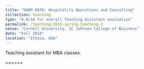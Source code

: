 ```yaml
---
title: "HADM 6070: Hospitality Operations and Consulting"
collection: teaching
type: "8.9/10 for overall Teaching Assistant evaluation"
permalink: /teaching/2015-spring-teaching-1
venue: "Cornell University, SC Johnson College of Business"
date: "Fall 2018"
location: "Ithaca, USA"
---
```

Teaching assistant for MBA classes. 

======

